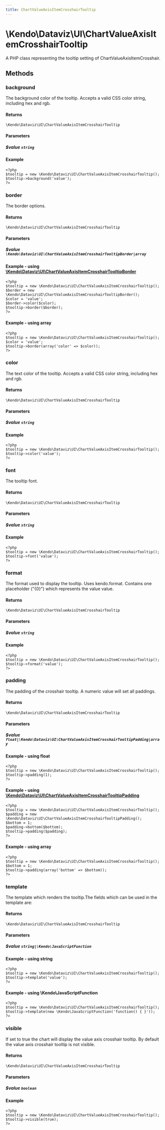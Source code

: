 ```yaml
---
title: ChartValueAxisItemCrosshairTooltip
---
```


# \Kendo\Dataviz\UI\ChartValueAxisItemCrosshairTooltip

A PHP class representing the tooltip setting of ChartValueAxisItemCrosshair.


## Methods

### background
The background color of the tooltip. Accepts a valid CSS color string, including hex and rgb.

#### Returns
`\Kendo\Dataviz\UI\ChartValueAxisItemCrosshairTooltip`

#### Parameters

##### $value `string`



#### Example 
    <?php
    $tooltip = new \Kendo\Dataviz\UI\ChartValueAxisItemCrosshairTooltip();
    $tooltip->background('value');
    ?>

### border

The border options.

#### Returns
`\Kendo\Dataviz\UI\ChartValueAxisItemCrosshairTooltip`

#### Parameters

##### $value `\Kendo\Dataviz\UI\ChartValueAxisItemCrosshairTooltipBorder|array`


#### Example - using [\Kendo\Dataviz\UI\ChartValueAxisItemCrosshairTooltipBorder](/kendo-ui/api/wrappers/php/Kendo/Dataviz/UI/ChartValueAxisItemCrosshairTooltipBorder)
    <?php
    $tooltip = new \Kendo\Dataviz\UI\ChartValueAxisItemCrosshairTooltip();
    $border = new \Kendo\Dataviz\UI\ChartValueAxisItemCrosshairTooltipBorder();
    $color = 'value';
    $border->color($color);
    $tooltip->border($border);
    ?>

#### Example - using array

    <?php
    $tooltip = new \Kendo\Dataviz\UI\ChartValueAxisItemCrosshairTooltip();
    $color = 'value';
    $tooltip->border(array('color' => $color));
    ?>

### color
The text color of the tooltip. Accepts a valid CSS color string, including hex and rgb.

#### Returns
`\Kendo\Dataviz\UI\ChartValueAxisItemCrosshairTooltip`

#### Parameters

##### $value `string`



#### Example 
    <?php
    $tooltip = new \Kendo\Dataviz\UI\ChartValueAxisItemCrosshairTooltip();
    $tooltip->color('value');
    ?>

### font
The tooltip font.

#### Returns
`\Kendo\Dataviz\UI\ChartValueAxisItemCrosshairTooltip`

#### Parameters

##### $value `string`



#### Example 
    <?php
    $tooltip = new \Kendo\Dataviz\UI\ChartValueAxisItemCrosshairTooltip();
    $tooltip->font('value');
    ?>

### format
The format used to display the tooltip. Uses kendo.format. Contains one placeholder ("{0}") which represents the value value.

#### Returns
`\Kendo\Dataviz\UI\ChartValueAxisItemCrosshairTooltip`

#### Parameters

##### $value `string`



#### Example 
    <?php
    $tooltip = new \Kendo\Dataviz\UI\ChartValueAxisItemCrosshairTooltip();
    $tooltip->format('value');
    ?>

### padding

The padding of the crosshair tooltip. A numeric value will set all paddings.

#### Returns
`\Kendo\Dataviz\UI\ChartValueAxisItemCrosshairTooltip`

#### Parameters

##### $value `float|\Kendo\Dataviz\UI\ChartValueAxisItemCrosshairTooltipPadding|array`




#### Example  - using float
    <?php
    $tooltip = new \Kendo\Dataviz\UI\ChartValueAxisItemCrosshairTooltip();
    $tooltip->padding(1);
    ?>


#### Example - using [\Kendo\Dataviz\UI\ChartValueAxisItemCrosshairTooltipPadding](/kendo-ui/api/wrappers/php/Kendo/Dataviz/UI/ChartValueAxisItemCrosshairTooltipPadding)
    <?php
    $tooltip = new \Kendo\Dataviz\UI\ChartValueAxisItemCrosshairTooltip();
    $padding = new \Kendo\Dataviz\UI\ChartValueAxisItemCrosshairTooltipPadding();
    $bottom = 1;
    $padding->bottom($bottom);
    $tooltip->padding($padding);
    ?>

#### Example - using array

    <?php
    $tooltip = new \Kendo\Dataviz\UI\ChartValueAxisItemCrosshairTooltip();
    $bottom = 1;
    $tooltip->padding(array('bottom' => $bottom));
    ?>

### template
The template which renders the tooltip.The fields which can be used in the template are:

#### Returns
`\Kendo\Dataviz\UI\ChartValueAxisItemCrosshairTooltip`

#### Parameters

##### $value `string|\Kendo\JavaScriptFunction`



#### Example  - using string
    <?php
    $tooltip = new \Kendo\Dataviz\UI\ChartValueAxisItemCrosshairTooltip();
    $tooltip->template('value');
    ?>

#### Example  - using \Kendo\JavaScriptFunction
    <?php
    $tooltip = new \Kendo\Dataviz\UI\ChartValueAxisItemCrosshairTooltip();
    $tooltip->template(new \Kendo\JavaScriptFunction('function() { }'));
    ?>

### visible
If set to true the chart will display the value axis crosshair tooltip. By default the value axis crosshair tooltip is not visible.

#### Returns
`\Kendo\Dataviz\UI\ChartValueAxisItemCrosshairTooltip`

#### Parameters

##### $value `boolean`



#### Example 
    <?php
    $tooltip = new \Kendo\Dataviz\UI\ChartValueAxisItemCrosshairTooltip();
    $tooltip->visible(true);
    ?>

